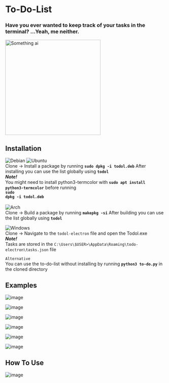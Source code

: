 # To-Do-List

### Have you ever wanted to keep track of your tasks in the terminal? ...Yeah, me neither.

<img src="https://github.com/user-attachments/assets/7e53124d-b362-4fad-af00-ad03633d0ef6" alt="Something ai" width=300px>

## Installation
![Debian](https://img.shields.io/badge/Debian-red)
![Ubuntu](https://img.shields.io/badge/Ubuntu-E95420?style=for-the-badge&logo=ubuntu&logoColor=white)
<br>
Clone -> Install a package by running <code>__sudo dpkg -i todol.deb__</code>
   After installing you can use the list globally using <code>__todol__</code>
<br>
   ___Note!___
<br>
   You might need to install python3-termcolor with <code>__sudo apt install python3-termcolor__</code> before running<br><code>__sudo dpkg -i todol.deb__</code>
<br><br>
![Arch](https://img.shields.io/badge/Arch_Linux-1793D1?style=for-the-badge&logo=arch-linux&logoColor=white)
<br>
Clone -> Build a package by running <code>__makepkg -si__</code>
   After building you can use the list globally using <code>__todol__</code>

![Windows](https://img.shields.io/badge/Windows-0078D6?style=for-the-badge&logo=windows&logoColor=white)
<br>
Clone -> Navigate to the <code>todol-electron</code> file and open the Todol.exe
<br>
___Note!___ 
<br>
Tasks are stored in the <code>C:\Users\\$USER>\AppData\Roaming\todo-electron\tasks.json</code> file

<code>Alternative</code>
<br>
You can use the to-do-list without installing by running <code>__python3 to-do.py__</code> in the cloned directory
   
## Examples

![image](https://github.com/user-attachments/assets/00d86376-1582-4736-88ba-5b50d253de03)

![image](https://github.com/user-attachments/assets/17f61730-72ab-47c2-b61e-ef6fd15e4269)

![image](https://github.com/user-attachments/assets/1dbca0a6-ca57-4292-931d-89f486a69530)

![image](https://github.com/user-attachments/assets/01fb6072-f073-44ce-991e-4b545a8ca14d)

![image](https://github.com/user-attachments/assets/ea944eb9-1b08-41e7-a02e-cd64421724a8)

![image](https://github.com/user-attachments/assets/fdb7c8ee-8000-47b5-9e8a-f1d08badd5b9)

## How To Use
![image](https://github.com/user-attachments/assets/3466a504-52ea-4344-9b39-9aeebd25c851)
